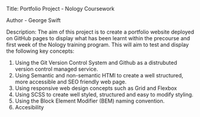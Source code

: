 Title: Portfolio Project - Nology Coursework 

Author - George Swift 

Description: The aim of this project is to create a portfolio website deployed on GitHub pages to display what has been learnt within the precourse and first week of the Nology training program. This will aim to test and display the following key concepts:
1. Using the Git Version Control System and Github as a distrubuted version control managed service. 
2. Using Semantic and non-semantic HTMl to create a well structured, more accessible and SEO friendly web page.
3. Using responsive web design concepts such as Grid and Flexbox
4. Using SCSS to create well styled, structured and easy to modify styling. 
5. Using the Block Element Modifier (BEM) naming convention. 
6. Accesibility 